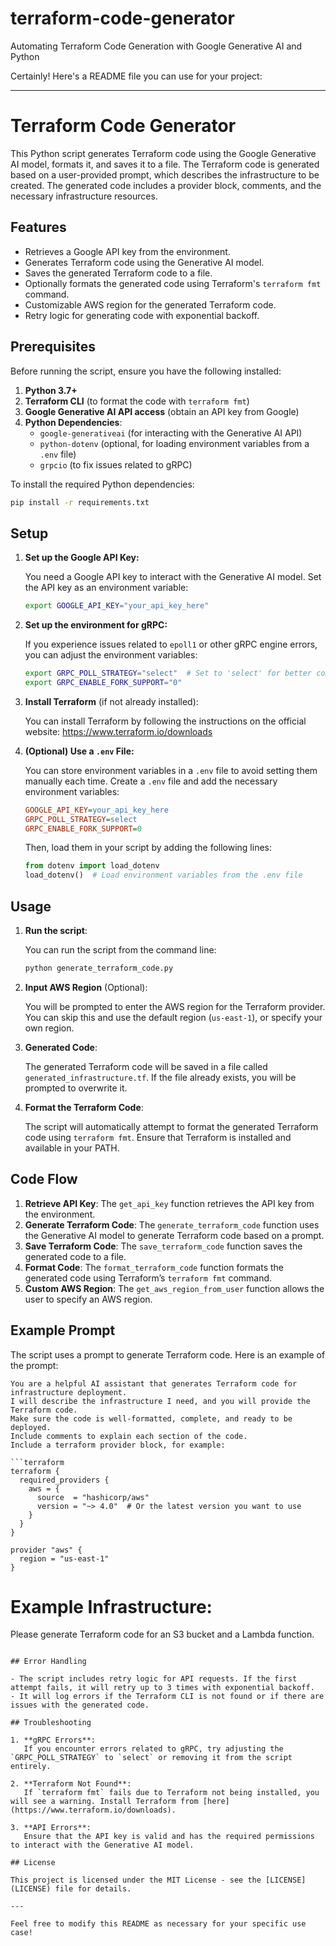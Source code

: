 # terraform-code-generator
Automating Terraform Code Generation with Google Generative AI and Python

Certainly! Here's a README file you can use for your project:

---

# Terraform Code Generator

This Python script generates Terraform code using the Google Generative AI model, formats it, and saves it to a file. The Terraform code is generated based on a user-provided prompt, which describes the infrastructure to be created. The generated code includes a provider block, comments, and the necessary infrastructure resources.

## Features

- Retrieves a Google API key from the environment.
- Generates Terraform code using the Generative AI model.
- Saves the generated Terraform code to a file.
- Optionally formats the generated code using Terraform's `terraform fmt` command.
- Customizable AWS region for the generated Terraform code.
- Retry logic for generating code with exponential backoff.

## Prerequisites

Before running the script, ensure you have the following installed:

1. **Python 3.7+**
2. **Terraform CLI** (to format the code with `terraform fmt`)
3. **Google Generative AI API access** (obtain an API key from Google)
4. **Python Dependencies**:
   - `google-generativeai` (for interacting with the Generative AI API)
   - `python-dotenv` (optional, for loading environment variables from a `.env` file)
   - `grpcio` (to fix issues related to gRPC)

To install the required Python dependencies:

```bash
pip install -r requirements.txt
```

## Setup

1. **Set up the Google API Key:**
   
   You need a Google API key to interact with the Generative AI model. Set the API key as an environment variable:

   ```bash
   export GOOGLE_API_KEY="your_api_key_here"
   ```

2. **Set up the environment for gRPC:**
   
   If you experience issues related to `epoll1` or other gRPC engine errors, you can adjust the environment variables:

   ```bash
   export GRPC_POLL_STRATEGY="select"  # Set to 'select' for better compatibility
   export GRPC_ENABLE_FORK_SUPPORT="0"
   ```

3. **Install Terraform** (if not already installed):

   You can install Terraform by following the instructions on the official website: https://www.terraform.io/downloads

4. **(Optional) Use a `.env` File:**

   You can store environment variables in a `.env` file to avoid setting them manually each time. Create a `.env` file and add the necessary environment variables:

   ```ini
   GOOGLE_API_KEY=your_api_key_here
   GRPC_POLL_STRATEGY=select
   GRPC_ENABLE_FORK_SUPPORT=0
   ```

   Then, load them in your script by adding the following lines:

   ```python
   from dotenv import load_dotenv
   load_dotenv()  # Load environment variables from the .env file
   ```

## Usage

1. **Run the script**:

   You can run the script from the command line:

   ```bash
   python generate_terraform_code.py
   ```

2. **Input AWS Region** (Optional):
   
   You will be prompted to enter the AWS region for the Terraform provider. You can skip this and use the default region (`us-east-1`), or specify your own region.

3. **Generated Code**:
   
   The generated Terraform code will be saved in a file called `generated_infrastructure.tf`. If the file already exists, you will be prompted to overwrite it.

4. **Format the Terraform Code**:
   
   The script will automatically attempt to format the generated Terraform code using `terraform fmt`. Ensure that Terraform is installed and available in your PATH.

## Code Flow

1. **Retrieve API Key**: The `get_api_key` function retrieves the API key from the environment.
2. **Generate Terraform Code**: The `generate_terraform_code` function uses the Generative AI model to generate Terraform code based on a prompt.
3. **Save Terraform Code**: The `save_terraform_code` function saves the generated code to a file.
4. **Format Code**: The `format_terraform_code` function formats the generated code using Terraform’s `terraform fmt` command.
5. **Custom AWS Region**: The `get_aws_region_from_user` function allows the user to specify an AWS region.

## Example Prompt

The script uses a prompt to generate Terraform code. Here is an example of the prompt:

```plaintext
You are a helpful AI assistant that generates Terraform code for infrastructure deployment.
I will describe the infrastructure I need, and you will provide the Terraform code.
Make sure the code is well-formatted, complete, and ready to be deployed.
Include comments to explain each section of the code.
Include a terraform provider block, for example:

```terraform
terraform {
  required_providers {
    aws = {
      source  = "hashicorp/aws"
      version = "~> 4.0"  # Or the latest version you want to use
    }
  }
}

provider "aws" {
  region = "us-east-1"
}
```

# Example Infrastructure:
Please generate Terraform code for an S3 bucket and a Lambda function.
```

## Error Handling

- The script includes retry logic for API requests. If the first attempt fails, it will retry up to 3 times with exponential backoff.
- It will log errors if the Terraform CLI is not found or if there are issues with the generated code.

## Troubleshooting

1. **gRPC Errors**:
   If you encounter errors related to gRPC, try adjusting the `GRPC_POLL_STRATEGY` to `select` or removing it from the script entirely.

2. **Terraform Not Found**:
   If `terraform fmt` fails due to Terraform not being installed, you will see a warning. Install Terraform from [here](https://www.terraform.io/downloads).

3. **API Errors**:
   Ensure that the API key is valid and has the required permissions to interact with the Generative AI model.

## License

This project is licensed under the MIT License - see the [LICENSE](LICENSE) file for details.

---

Feel free to modify this README as necessary for your specific use case!
